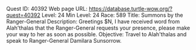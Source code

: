 Quest ID: 40392
Web page URL: https://database.turtle-wow.org/?quest=40392
Level: 24
Min Level: 24
Race: 589
Title: Summons by the Ranger-General
Description: Greetings $N, I have received word from Alah'thalas that the Ranger-General requests your presence, please make your way to her as soon as possible.
Objective: Travel to Alah'thalas and speak to Ranger-General Damilara Sunsorrow.
